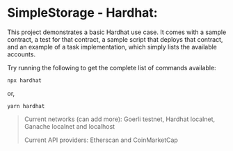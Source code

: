 # SimpleStorage - Hardhat:

This project demonstrates a basic Hardhat use case. It comes with a sample contract, a test for that contract, a sample script that deploys that contract, and an example of a task implementation, which simply lists the available accounts.

Try running the following to get the complete list of commands available:

```shell
npx hardhat
```

or,

```shell
yarn hardhat
```

>Current networks (can add more): Goerli testnet, Hardhat localnet, Ganache localnet and localhost
>
>Current API providers: Etherscan and CoinMarketCap
